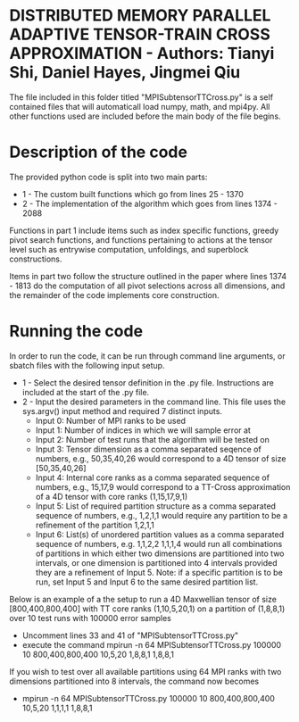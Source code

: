 # DISTRIBUTED MEMORY PARALLEL ADAPTIVE TENSOR-TRAIN CROSS APPROXIMATION - Authors: Tianyi Shi, Daniel Hayes, Jingmei Qiu

The file included in this folder titled "MPISubtensorTTCross.py" is a self contained files that will automaticall load numpy, math, and mpi4py. All other functions used are included before the main body of the file begins.

# Description of the code

The provided python code is split into two main parts:
* 1 - The custom built functions which go from lines 25 - 1370
* 2 - The implementation of the algorithm which goes from lines 1374 - 2088

Functions in part 1 include items such as index specific functions, greedy pivot search functions, and functions pertaining to actions at the tensor level such as entrywise computation, unfoldings, and superblock constructions.

Items in part two follow the structure outlined in the paper where lines 1374 - 1813 do the computation of all pivot selections across all dimensions, and the remainder of the code implements core construction. 

# Running the code

In order to run the code, it can be run through command line arguments, or sbatch files with the following input setup. 
* 1 - Select the desired tensor definition in the .py file. Instructions are included at the start of the .py file.
* 2 - Input the desired parameters in the command line. This file uses the sys.argv() input method and required 7 distinct inputs.
  * Input 0: Number of MPI ranks to be used
  * Input 1: Number of indices in which we will sample error at
  * Input 2: Number of test runs that the algorithm will be tested on
  * Input 3: Tensor dimension as a comma separated seqence of numbers, e.g., 50,35,40,26 would correspond to a 4D tensor of size [50,35,40,26]
  * Input 4: Internal core ranks as a comma separated sequence of numbers, e.g., 15,17,9 would correspond to a TT-Cross approximation of a 4D tensor with core ranks (1,15,17,9,1)
  * Input 5: List of required partition structure as a comma separated sequence of numbers, e.g., 1,2,1,1 would require any partition to be a refinement of the partition 1,2,1,1
  * Input 6: List(s) of unordered partition values as a comma separated sequence of numbers, e.g. 1,1,2,2 1,1,1,4 would run all combinations of partitions in which either two     dimensions are partitioned into two intervals, or one dimension is partitioned into 4 intervals provided they are a refinement of Input 5. Note: if a specific partition is to be run, set Input 5 and Input 6 to the same desired partition list.
 
Below is an example of a the setup to run a 4D Maxwellian tensor of size [800,400,800,400] with TT core ranks (1,10,5,20,1) on a partition of (1,8,8,1) over 10 test runs with 100000 error samples
* Uncomment lines 33 and 41 of "MPISubtensorTTCross.py"
* execute the command mpirun -n 64 MPISubtensorTTCross.py 100000 10 800,400,800,400 10,5,20 1,8,8,1 1,8,8,1

If you wish to test over all available partitions using 64 MPI ranks with two dimensions partitioned into 8 intervals, the command now becomes
* mpirun -n 64 MPISubtensorTTCross.py 100000 10 800,400,800,400 10,5,20 1,1,1,1 1,8,8,1






